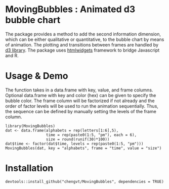 # MovingBubbles : Animated d3 bubble chart
The package provides a method to add the second information dimension, which can be either qualitative or quantitative, to the bubble chart by means of animation. The plotting and transitions between frames are handled by [d3 library](https://d3js.org/). The package uses [htmlwidgets](https://www.htmlwidgets.org/) framework to bridge Javascript and R.

# Usage & Demo
The function takes in a data.frame with key, value, and frame columns. Optional data.frame with key and color (hex) can be given to specify the bubble color. The frame column will be factorized if not already and the order of factor levels will be used to run the animation sequentially. Thus, the sequence can be defined by manually setting the levels of the frame column.

    library(MovingBubbles)
    dat <- data.frame(alphabets = rep(letters[1:6],5),
                      time = rep(paste0(1:5, "pm"), each = 6),
                      size = round(runif(30)*100))
    dat$time <- factor(dat$time, levels = rep(paste0(1:5, "pm")))
    MovingBubbles(dat, key = "alphabets", frame = "time", value = "size")

# Installation

    devtools::install_github("chengvt/MovingBubbles", dependencies = TRUE)
